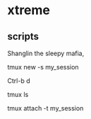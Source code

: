 # xtreme

## scripts

Shanglin the sleepy mafia, 

tmux new -s my_session

Ctrl-b d

tmux ls

tmux attach -t my_session
